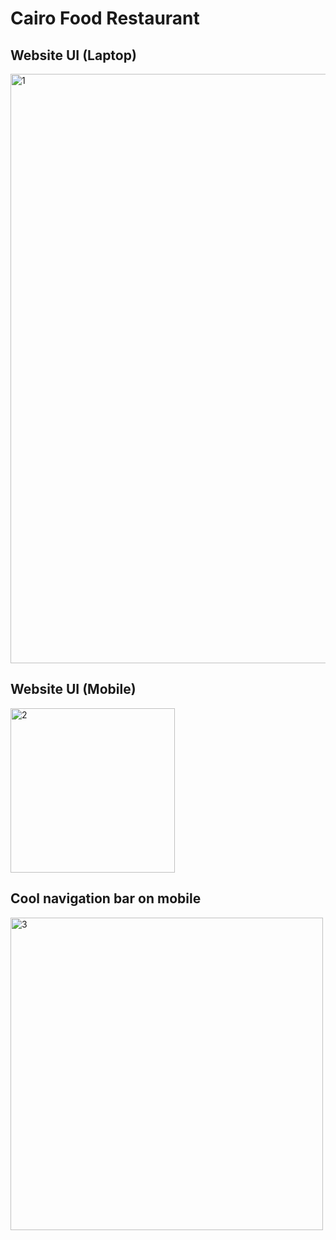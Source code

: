 # Cairo Food Restaurant

## Website UI (Laptop)
<img width="943" alt="1" src="https://github.com/IsmailDX/Cairo-Food-Restaurant-Website/assets/107717142/849ac412-cff5-448c-845d-2af6acecc10a">

## Website UI (Mobile)
<img width="263" alt="2" src="https://github.com/IsmailDX/Cairo-Food-Restaurant-Website/assets/107717142/2fb89635-0d8d-4153-8eb9-044e88294812">

## Cool navigation bar on mobile
<img width="500" alt="3" src="https://github.com/IsmailDX/Cairo-Food-Restaurant-Website/assets/107717142/7395ff23-903c-42ff-b289-a4442cc506fb">

